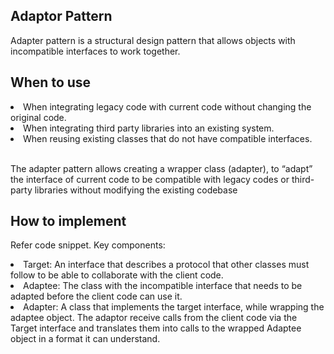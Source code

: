 ## Adaptor Pattern
Adapter pattern is a structural design pattern that allows objects with incompatible interfaces to work together.

## When to use
<li> When integrating legacy code with current code without changing the original code.
<li> When integrating third party libraries into an existing system.
<li> When reusing existing classes that do not have compatible interfaces.

<br>The adapter pattern allows creating a wrapper class (adapter), to “adapt” the interface of current code to be compatible 
with legacy codes or third-party libraries without modifying the existing codebase 

## How to implement
Refer code snippet. Key components:
<li> Target: An interface that describes a protocol that other classes must follow to be able to collaborate with the client code.
<li> Adaptee: The class with the incompatible interface that needs to be adapted before the client code can use it.
<li> Adapter: A class that implements the target interface, while wrapping the adaptee object. The adaptor receive calls from the client code
  via the Target interface and translates them into calls to the wrapped Adaptee object in a format it can understand.

